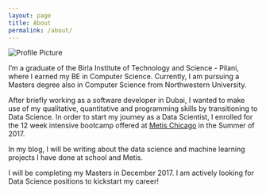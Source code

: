 ```yaml
---
layout: page
title: About
permalink: /about/
---
```


<img src="{{ site.baseurl }}/assets/profile-placeholder.gif" title="Profile Picture" class="profile">

I’m a graduate of the Birla Institute of Technology and Science - Pilani, where I earned my BE in Computer Science. Currently, I am pursuing a Masters degree also in Computer Science from Northwestern University. 

After briefly working as a software developer in Dubai, I wanted to make use of my qualitative, quantitative and programming skills by transitioning to Data Science. In order to start my journey as a Data Scientist, I enrolled for the 12 week intensive bootcamp offered at [Metis Chicago](https://www.thisismetis.com) in the Summer of 2017.

In my blog, I will be writing about the data science and machine learning projects I have done at school and Metis.

I will be completing my Masters in December 2017. I am actively looking for Data Science positions to kickstart my career!


